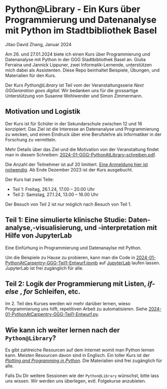 Python@Library - Ein Kurs über Programmierung und Datenanalyse mit Python im Stadtbibliothek Basel
===
Jitao David Zhang, Januar 2024

Am 26. und 27.01.2024 biete ich einen Kurs über Programmierung und Datenanalyse mit Python in der GGG Stadtbibliothek Basel an. Giulia Ferraina und Jannick Lippuner, zwei Informatik-Lernende, unterstützen mich dabei als Assistenten. Diese Repo beinhaltet Beispiele, Übungen, und Materialien für den Kurs.

Der Kurs *Python@Library* ist Teil vom der Veranstaltungsserie *Next GGGeraration goes digital*. Wir bedanken uns für die grossartige Unterstützung von Susanne Wohlwender und Simon Zimmermann.

## Motivation und Logistik

Der Kurs ist für Schüler in der Sekundarschule zwischen 12 und 16 konzipiert. Das Ziel ist die Interesse an Datenanalyse und Programmierung zu wecken, und einen Eindruck über eine Berufslehre als Informatiker in der Forschung zu vermitteln.

Mehr Details über das Ziel und die Motivation von der Veranstaltung findet man in diesem Schreiben: [2024-01-GGG-PythonAtLibrary-schreiben.pdf](./2024-01-GGG-PythonAtLibrary-schreiben.pdf).

Die Anzahl der Teilnehmer ist auf 20 limitiert. [Eine Anmeldung hier ist notwendig](https://www.stadtbibliothekbasel.ch/de/python-library-_content---1--1007--2902.html). Ab Ende Dezember 2023 ist der Kurs ausgebucht.

Der Kurs hat zwei Teile:

* Teil 1: Freitag, 26.1.24, 17.00 – 20.00 Uhr
* Teil 2: Samstag, 27.1.24, 13.00 – 16.00 Uhr

Der Besuch von Teil 2 ist nur möglich nach Besuch von Teil 1.

## Teil 1: Eine simulierte klinische Studie: Daten-analyse,-visualisierung, und -interpretation mit Hilfe von JupyterLab

Eine Einfürhung in Programmierung und Datenanaylse mit Python.

Um die Beispiele zu Hause zu probieren, kann man die Code in [2024-01-PythonAtCarpentry-GGG-Teil1-Entwurf.ipynb](./2024-01-PythonAtCarpentry-GGG-Teil1-Entwurf.ipynb) auf [JupyterLab](https://jupyter.org/try-jupyter/lab/) laufen lassen. JupyterLab ist frei zugänglich für alle.

## Teil 2: Logik der Programmierung mit Listen, *if-else* , *for* Schleifen, etc.

Im 2. Teil des Kurses werden wir mehr darüber lernen, wieso Programmierung uns hilft, repetitiven Arbeit zu automatisieren. Siehe [2024-01-PythonAtCarpentry-GGG-Teil1-Entwurf.py](./2024-01-PythonAtCarpentry-GGG-Teil1-Entwurf.py).

## Wie kann ich weiter lernen nach der `Python@Library`?

Es gibt zahlreiche Resourcen auf dem Internet womit man Python lernen kann. Meisten Resourcen davon sind in Englisch. Ein toller Kurs ist der [*Plotting and Programming in Python*](https://swcarpentry.github.io/python-novice-gapminder/). Die Materialien sind frei zugänglich für alle.

Falls Du Dir weitere Sessionen wie der `Python@Library` wünschst, bitte lass uns wissen. Wir werden uns überlegen, evtl. Folgekurse anzubieten.
